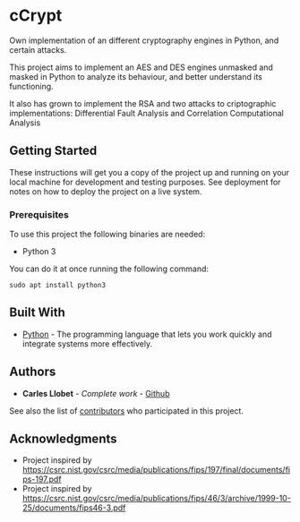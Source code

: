 # cCrypt
Own implementation of an different cryptography engines in Python, and certain attacks.

This project aims to implement an AES and DES engines unmasked and masked in Python to analyze its behaviour, and better understand its functioning.

It also has grown to implement the RSA and two attacks to criptographic implementations: Differential Fault Analysis and Correlation Computational Analysis

## Getting Started

These instructions will get you a copy of the project up and running on your local machine for development and testing purposes. See deployment for notes on how to deploy the project on a live system.

### Prerequisites

To use this project the following binaries are needed: 
- Python 3

You can do it at once running the following command:

```
sudo apt install python3
```

## Built With

* [Python](https://www.python.org/) - The programming language that lets you work quickly and integrate systems more effectively.

## Authors

* **Carles Llobet** - *Complete work* - [Github](https://github.com/CarlesLlobet)

See also the list of [contributors](https://github.com/CarlesLlobet/cCrypt/contributors) who participated in this project.

## Acknowledgments

* Project inspired by https://csrc.nist.gov/csrc/media/publications/fips/197/final/documents/fips-197.pdf
* Project inspired by https://csrc.nist.gov/csrc/media/publications/fips/46/3/archive/1999-10-25/documents/fips46-3.pdf
